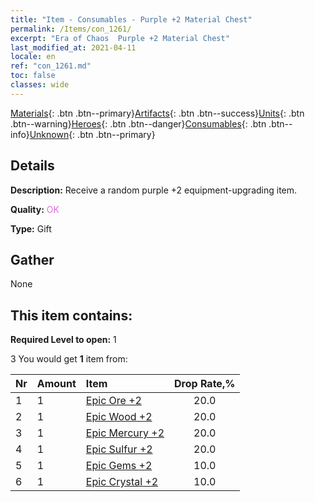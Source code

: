 ```yaml
---
title: "Item - Consumables - Purple +2 Material Chest"
permalink: /Items/con_1261/
excerpt: "Era of Chaos  Purple +2 Material Chest"
last_modified_at: 2021-04-11
locale: en
ref: "con_1261.md"
toc: false
classes: wide
---
```

 [Materials](/Items/){: .btn .btn--primary}[Artifacts](/Items/Artifacts/){: .btn .btn--success}[Units](/Items/Units/){: .btn .btn--warning}[Heroes](/Items/Heroes/){: .btn .btn--danger}[Consumables](/Items/Consumables/){: .btn .btn--info}[Unknown](/Items/Unknown/){: .btn .btn--primary}

## Details
 **Description:** Receive a random purple +2 equipment-upgrading item.

 **Quality:** <span style="color: #DA70D6">OK</span>

 **Type:** Gift

## Gather

  None

## This item contains:

 **Required Level to open:** 1

 3 You would get **1** item  from:

  | Nr | Amount |     Item    | Drop Rate,% |
  |:---|:-------|:------------|:---------:|
  | 1 | 1 | [Epic Ore +2](/Items/mat_47/) | 20.0 | 
  | 2 | 1 | [Epic Wood +2](/Items/mat_48/) | 20.0 | 
  | 3 | 1 | [Epic Mercury +2](/Items/mat_49/) | 20.0 | 
  | 4 | 1 | [Epic Sulfur +2](/Items/mat_50/) | 20.0 | 
  | 5 | 1 | [Epic Gems +2](/Items/mat_51/) | 10.0 | 
  | 6 | 1 | [Epic Crystal +2](/Items/mat_52/) | 10.0 | 
